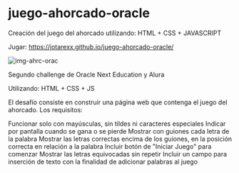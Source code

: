 # juego-ahorcado-oracle
Creación del juego del ahorcado utilizando: HTML + CSS + JAVASCRIPT

Jugar: https://jotarexx.github.io/juego-ahorcado-oracle/

![img-ahrc-orac](https://user-images.githubusercontent.com/63475312/192853060-f881a6e7-9cde-4eeb-80b0-56a3db3d7323.png)

Segundo challenge de Oracle Next Education y Alura

Utilizando: HTML + CSS + JS

El desafío consiste en construir una página web que contenga el juego del ahorcado. Los requisitos:

Funcionar solo con mayúsculas, sin tildes ni caracteres especiales
Indicar por pantalla cuando se gana o se pierde
Mostrar con guiones cada letra de la palabra
Mostrar las letras correctas encima de los guiones, en la posición correcta en relación a la palabra
Incluir botón de "Iniciar Juego" para comenzar
Mostrar las letras equivocadas sin repetir
Incluir un campo para inserción de texto con la finalidad de adicionar palabras al juego
